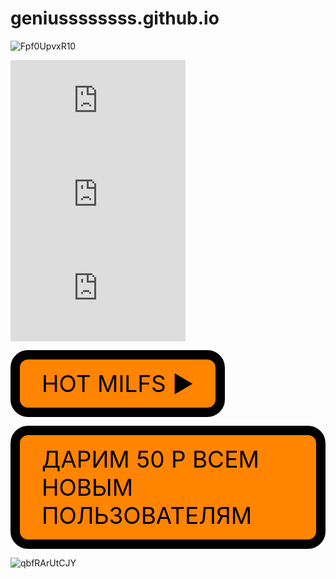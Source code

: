 # geniussssssss.github.io
![Fpf0UpvxR10](https://user-images.githubusercontent.com/115533532/209118371-17fefe99-c24b-499e-9fc4-4e779cb849e9.jpg)


<iframe  frameborder="no" scrolling="no" width="280" height="150" src="https://yandex.ru/time/widget/?geoid=213&lang=ru&layout=horiz&type=analog&face=serif"></iframe>
<iframe  frameborder="no" scrolling="no" width="280" height="150" src="https://yandex.ru/time/widget/?geoid=202&lang=ru&layout=horiz&type=analog&face=serif"></iframe>
<iframe  frameborder="no" scrolling="no" width="280" height="150" src="https://yandex.ru/time/widget/?geoid=10393&lang=ru&layout=horiz&type=analog&face=serif"></iframe>


<style>
/* Стили кнопки */
.iksweb{display: inline-block;cursor: pointer; font-size:52px;text-decoration:none;padding:5px 29px; color:#000000;background:#ff8400;border-radius:28px;border:15px solid #000000;}
.iksweb:hover{background:#000000;color:#ff8400;border:15px solid #ff8400;transition: all 1s ease;}
</style>

<a class="iksweb" href="https://youtu.be/dQw4w9WgXcQ"   title="HOT MILFS    ►︎">HOT MILFS    ►︎</a>

<style>
/* Стили кнопки */
.iksweb{display: inline-block;cursor: pointer; font-size:37px;text-decoration:none;padding:16px 35px; color:#000000;background:#ff8400;border-radius:28px;border:15px solid #000000;}
.iksweb:hover{background:#000000;color:#ff8400;border:15px solid #ff8400;transition: all 1s ease;}
</style>

<a class="iksweb" href="https://up4ci7x.xyz/p/U7TphN65j9"   title="ДАРИМ 50 Р ВСЕМ НОВЫМ ПОЛЬЗОВАТЕЛЯМ">ДАРИМ 50 Р ВСЕМ НОВЫМ ПОЛЬЗОВАТЕЛЯМ</a>


![qbfRArUtCJY](https://user-images.githubusercontent.com/115533532/209119119-a3a8c131-33f3-40be-85e8-619473e42dca.jpg)







